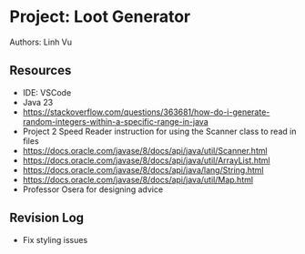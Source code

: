 # Project: Loot Generator

Authors: Linh Vu

## Resources

- IDE: VSCode
- Java 23
- https://stackoverflow.com/questions/363681/how-do-i-generate-random-integers-within-a-specific-range-in-java
- Project 2 Speed Reader instruction for using the Scanner class to read in files
- https://docs.oracle.com/javase/8/docs/api/java/util/Scanner.html
- https://docs.oracle.com/javase/8/docs/api/java/util/ArrayList.html
- https://docs.oracle.com/javase/8/docs/api/java/lang/String.html
- https://docs.oracle.com/javase/8/docs/api/java/util/Map.html
- Professor Osera for designing advice

## Revision Log

- Fix styling issues
